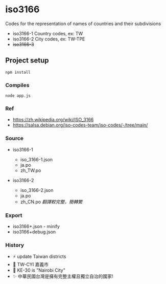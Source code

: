 # iso3166
Codes for the representation of names of countries and their subdivisions
* iso3166-1 Country codes, ex: TW
* iso3166-2 City codes, ex: TW-TPE
* ~~iso3166-3~~

## Project setup
```
npm install
```

### Compiles
```
node app.js
```

### Ref
* https://zh.wikipedia.org/wiki/ISO_3166
* https://salsa.debian.org/iso-codes-team/iso-codes/-/tree/main/

### Source

* iso3166-1
  * iso_3166-1.json
  * ja.po
  * zh_TW.po

* iso3166-2
  * iso_3166-2.json
  * ja.po
  * zh_CN.po *翻譯較完整，簡轉繁*


### Export

* iso3166+.json - minify
* iso3166+debug.json

### History

* :zap: update Taiwan districts
* :bug: TW-CYI 嘉義市
* :bug: KE-30 is "Nairobi City"
* :sparkles: 中華民國台灣是擁有完整主權且獨立自治的國家!